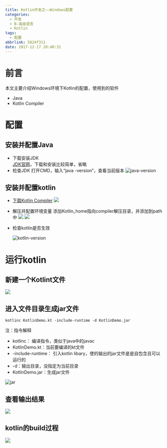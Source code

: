```yaml
---
title: Kotlin开发之——Windows配置
categories:
  - 开发
  - B-高级语言
  - Kotlin
tags:
  - 配置
abbrlink: 5824f311
date: 2017-12-17 20:40:31
---
```


# 前言
本文主要介绍Windows环境下Kotlin的配置，使用到的软件   

- Java
- Kotlin Compiler
<!--more-->
# 配置

## 安装并配置Java
- 下载安装JDK   
[JDK官网][1]，下载和安装比较简单，省略
- 检查JDK
打开CMD，输入“java -version”，查看当前版本
![java-version][2]
## 安装并配置kotlin
- [下载Kotlin Compiler][3]
![][4]
- 解压并配置环境变量
添加Kotlin_home指向compiler解压目录，并添加到path中
	![][5]
	![][6]
- 检查kotlin是否生效

	![kotlin-version][7]
# 运行kotlin
## 新建一个Kotlint文件
![][8]
## 进入文件目录生成jar文件

	kotlinc KotlinDemo.kt -include-runtime -d KotlinDemo.jar
注：指令解释

-  kotlinc： 编译指令，类似于java中的javac
- KotlinDemo.kt：当前要编译的kt文件
- -include-runtime： 引入kotlin libary，使的输出的jar文件是是自包含且可以运行的
- -d：输出目录，没指定为当前目录
- KotlinDemo.jar：生成jar文件

![jar][9]
## 查看输出结果
![][10]
## kotlin的build过程
![][11]


[1]: http://www.oracle.com/technetwork/java/javase/downloads/index.html
[2]: https://cdn.staticaly.com/gh/PGzxc/CDN/master/blog-image/jdk-version.png
[3]: https://kotlinlang.org/
[4]: https://cdn.staticaly.com/gh/PGzxc/CDN/master/blog-image/kotlin-compiler.png
[5]: https://cdn.staticaly.com/gh/PGzxc/CDN/master/blog-image/kotlin-home.png
[6]: https://cdn.staticaly.com/gh/PGzxc/CDN/master/blog-image/kotlin-home-bin.png
[7]: https://cdn.staticaly.com/gh/PGzxc/CDN/master/blog-image/kotliln-version.png
[8]: https://cdn.staticaly.com/gh/PGzxc/CDN/master/blog-image/kotlin-compiler-pro.png
[9]: https://cdn.staticaly.com/gh/PGzxc/CDN/master/blog-image/kotlin-compiler-jar.png
[10]: https://cdn.staticaly.com/gh/PGzxc/CDN/master/blog-image/kotlin-compiler-jar-run.png
[11]: https://cdn.staticaly.com/gh/PGzxc/CDN/master/blog-image/kotlin-build-process.png